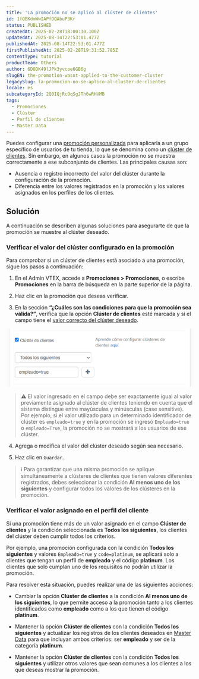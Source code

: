 ```yaml
---
title: 'La promoción no se aplicó al clúster de clientes'
id: 1fQEKdmWwIAPfDQAbuP3Kr
status: PUBLISHED
createdAt: 2025-02-28T18:00:30.100Z
updatedAt: 2025-08-14T22:53:01.477Z
publishedAt: 2025-08-14T22:53:01.477Z
firstPublishedAt: 2025-02-28T19:31:52.785Z
contentType: tutorial
productTeam: Others
author: 6DODK49lJPk3yvcoe6GB6g
slugEN: the-promotion-wasnt-applied-to-the-customer-cluster
legacySlug: la-promocion-no-se-aplico-al-cluster-de-clientes
locale: es
subcategoryId: 2Q0IQjRcOqSgJTh6wRHVMB
tags:
  - Promociones
  - Clúster
  - Perfil de clientes
  - Master Data
---
```


Puedes configurar una [promoción personalizada](https://help.vtex.com/es/tutorial/criando-promocao-para-um-cluster-de-clientes) para aplicarla a un grupo específico de usuarios de tu tienda, lo que se denomina como un [clúster de clientes](https://help.vtex.com/es/tutorial/como-criar-um-cluster-de-clientes--frequentlyAskedQuestions_1724). Sin embargo, en algunos casos la promoción no se muestra correctamente a ese subconjunto de clientes. Las principales causas son:

- Ausencia o registro incorrecto del valor del clúster durante la configuración de la promoción.
- Diferencia entre los valores registrados en la promoción y los valores asignados en los perfiles de los clientes.

## Solución

A continuación se describen algunas soluciones para asegurarte de que la promoción se muestre al clúster deseado.

### Verificar el valor del clúster configurado en la promoción

Para comprobar si un clúster de clientes está asociado a una promoción, sigue los pasos a continuación:

1. En el Admin VTEX, accede a **Promociones > Promociones**, o escribe  **Promociones** en la barra de búsqueda en la parte superior de la página.

2. Haz clic en la promoción que deseas verificar.

3. En la sección **“¿Cuáles son las condiciones para que la promoción sea válida?”**, verifica que la opción **Clúster de clientes** esté marcada y si el campo tiene el [valor correcto del clúster deseado](https://help.vtex.com/es/tutorial/creando-promociones-cluster-clientes--tutorials_342#como-completar-el-campo-cluster-de-clientes).

![Cluster_es](https://raw.githubusercontent.com/vtexdocs/help-center-content/refs/heads/main/docs/es/troubleshooting/operaciones-de-la-tienda/la-promocion-no-se-aplico-al-cluster-de-clientes_1.png)

 > ⚠️ El valor ingresado en el campo debe ser exactamente igual al valor previamente asignado al clúster de clientes teniendo en cuenta que el sistema distingue entre mayúsculas y minúsculas (case sensitive). Por ejemplo, si el valor utilizado para un determinado identificador de clúster es `empleado=true` y en la promoción se ingresó `Empleado=true` o `empleado=True`, la promoción no se mostrará a los usuarios de ese clúster.

4. Agrega o modifica el valor del clúster deseado según sea necesario.

5. Haz clic en `Guardar`.

> ℹ️ Para garantizar que una misma promoción se aplique simultáneamente a clústeres de clientes que tienen valores diferentes registrados, debes seleccionar la condición **Al menos uno de los siguientes** y configurar todos los valores de los clústeres en la promoción.

### Verificar el valor asignado en el perfil del cliente

Si una promoción tiene más de un valor asignado en el campo __Clúster de clientes__ y la condición seleccionada es __Todos los siguientes__, los clientes del clúster deben cumplir todos los criterios.

Por ejemplo, una promoción configurada con la condición __Todos los siguientes__ y valores `Empleado=true` y `code=platinum`, se aplicará solo a clientes que tengan un perfil de __empleado__ y el código __platinum__. Los clientes que solo cumplan uno de los requisitos no podrán utilizar la promoción.

Para resolver esta situación, puedes realizar una de las siguientes acciones:

- Cambiar la opción __Clúster de clientes__ a la condición __Al menos uno de los siguientes__, lo que permite acceso a la promoción tanto a los clientes identificados como __empleado__ como a los que tienen el código __platinum__.

- Mantener la opción __Clúster de clientes__ con la condición __Todos los siguientes__ y actualizar los registros de los clientes deseados en [Master Data](https://help.vtex.com/es/tutorial/master-data--4otjBnR27u4WUIciQsmkAw) para que incluyan ambos criterios: ser __empleado__ y ser de la categoría __platinum__.

- Mantener la opción __Clúster de clientes__ con la condición __Todos los siguientes__ y utilizar otros valores que sean comunes a los clientes a los que deseas mostrar la promoción.
